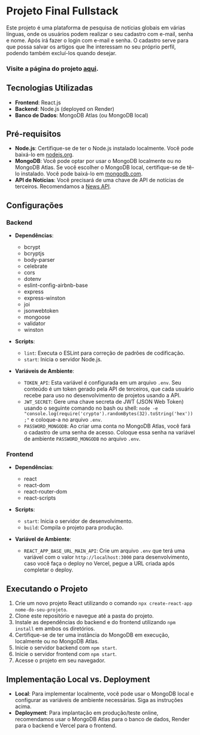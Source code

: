# Projeto Final Fullstack

Este projeto é uma plataforma de pesquisa de notícias globais em várias línguas, onde os usuários podem realizar o seu cadastro com e-mail, senha e nome. Após irá fazer o login com e-mail e senha. O cadastro serve para que possa salvar os artigos que lhe interessam no seu próprio perfil, podendo também excluí-los quando desejar.

### Visite a página do projeto [aqui](https://vercelfrontend-maikoncorreas-projects.vercel.app/).

## Tecnologias Utilizadas

- **Frontend**: React.js
- **Backend**: Node.js (deployed on Render)
- **Banco de Dados**: MongoDB Atlas (ou MongoDB local)

## Pré-requisitos

- **Node.js**: Certifique-se de ter o Node.js instalado localmente. Você pode baixá-lo em [nodejs.org](https://nodejs.org).
- **MongoDB**: Você pode optar por usar o MongoDB localmente ou no MongoDB Atlas. Se você escolher o MongoDB local, certifique-se de tê-lo instalado. Você pode baixá-lo em [mongodb.com](https://www.mongodb.com/try/download/community).
- **API de Notícias**: Você precisará de uma chave de API de notícias de terceiros. Recomendamos a [News API](https://newsapi.org/).

## Configurações

### Backend

- **Dependências**:
  - bcrypt
  - bcryptjs
  - body-parser
  - celebrate
  - cors
  - dotenv
  - eslint-config-airbnb-base
  - express
  - express-winston
  - joi
  - jsonwebtoken
  - mongoose
  - validator
  - winston

- **Scripts**:
  - `lint`: Executa o ESLint para correção de padrões de codificação.
  - `start`: Inicia o servidor Node.js.

- **Variáveis de Ambiente**:
  - `TOKEN_API`: Esta variável é configurada em um arquivo `.env`. Seu conteúdo é um token gerado pela API de terceiros, que cada usuário recebe para uso no desenvolvimento de projetos usando a API.
  - `JWT_SECRET`: Gere uma chave secreta de JWT (JSON Web Token) usando o seguinte comando no bash ou shell: `node -e "console.log(require('crypto').randomBytes(32).toString('hex'));"` e coloque-a no arquivo `.env`.
  - `PASSWORD_MONGODB`: Ao criar uma conta no MongoDB Atlas, você fará o cadastro de uma senha de acesso. Coloque essa senha na variável de ambiente `PASSWORD_MONGODB` no arquivo `.env`.

### Frontend

- **Dependências**:
  - react
  - react-dom
  - react-router-dom
  - react-scripts

- **Scripts**:
  - `start`: Inicia o servidor de desenvolvimento.
  - `build`: Compila o projeto para produção.

- **Variável de Ambiente**:
  - `REACT_APP_BASE_URL_MAIN_API`: Crie um arquivo `.env` que terá uma variável com o valor `http://localhost:3000` para desenvolvimento, caso você faça o deploy no Vercel, pegue a URL criada após completar o deploy.

## Executando o Projeto

1. Crie um novo projeto React utilizando o comando `npx create-react-app nome-do-seu-projeto`.
2. Clone este repositório e navegue até a pasta do projeto.
3. Instale as dependências do backend e do frontend utilizando `npm install` em ambos os diretórios.
4. Certifique-se de ter uma instância do MongoDB em execução, localmente ou no MongoDB Atlas.
5. Inicie o servidor backend com `npm start`.
6. Inicie o servidor frontend com `npm start`.
7. Acesse o projeto em seu navegador.

## Implementação Local vs. Deployment

- **Local**: Para implementar localmente, você pode usar o MongoDB local e configurar as variáveis de ambiente necessárias. Siga as instruções acima.
- **Deployment**: Para implantação em produção/teste online, recomendamos usar o MongoDB Atlas para o banco de dados, Render para o backend e Vercel para o frontend.
